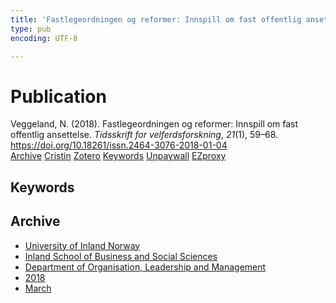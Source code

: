 ```yaml
---
title: 'Fastlegeordningen og reformer: Innspill om fast offentlig ansettelse'
type: pub
encoding: UTF-8

---
```

<h1>Publication</h1>
<article id="csl-bib-container-HS67SJGH" class="csl-bib-container">
  <div class="csl-bib-body"> <div class="csl-entry">Veggeland, N. (2018). Fastlegeordningen og reformer: Innspill om fast offentlig ansettelse. <i>Tidsskrift for velferdsforskning</i>, <i>21</i>(1), 59–68. <a href="https://doi.org/10.18261/issn.2464-3076-2018-01-04">https://doi.org/10.18261/issn.2464-3076-2018-01-04</a></div> </div>
  <div class="csl-bib-buttons">
    <a href="#taxonomy-article-HS67SJGH" alt="archive" class="csl-bib-button">Archive</a>
    <a href="https://app.cristin.no/results/show.jsf?id=1573157" alt="Cristin" class="csl-bib-button">Cristin</a>
    <a href="http://zotero.org/groups/5881554/items/HS67SJGH" alt="Zotero" class="csl-bib-button">Zotero</a>
    <a href="#keywords-article-HS67SJGH" alt="keywords" class="csl-bib-button">Keywords</a>
    <a href="https://www.idunn.no/file/pdf/67050103/fastlegeordningen_og_reformer.pdf" alt="Unpaywall" class="csl-bib-button">Unpaywall</a>
    <a href="https://www.idunn.no/file/pdf/67050103/fastlegeordningen_og_reformer.pdf" alt="EZproxy" class="csl-bib-button">EZproxy</a>
  </div>
  <div id="csl-bib-meta-container-HS67SJGH"></div>
</article>
<div id="csl-bib-meta-HS67SJGH" class="csl-bib-meta">
  <article id="keywords-article-HS67SJGH" class="keywords-article">
    <h1>Keywords</h1>
    
  </article>
  <article id="taxonomy-article-HS67SJGH" class="taxonomy-article">
    <h1>Archive</h1>
    <ul>
      <li><a href="{{< params subfolder >}}en/archive/?key=3DCRN523">University of Inland Norway</a></li>
      <li><a href="{{< params subfolder >}}en/archive/?key=DU8Q9LN9">Inland School of Business and Social Sciences</a></li>
      <li><a href="{{< params subfolder >}}en/archive/?key=4LUWR3ZM">Department of Organisation, Leadership and Management</a></li>
      <li><a href="{{< params subfolder >}}en/archive/?key=32SCKVEY">2018</a></li>
      <li><a href="{{< params subfolder >}}en/archive/?key=33Z66KW5">March</a></li>
    </ul>
  </article>
</div>
